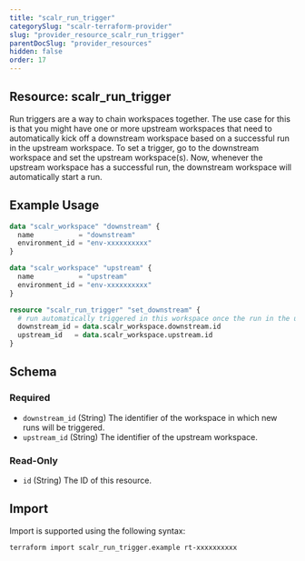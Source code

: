 ```yaml
---
title: "scalr_run_trigger"
categorySlug: "scalr-terraform-provider"
slug: "provider_resource_scalr_run_trigger"
parentDocSlug: "provider_resources"
hidden: false
order: 17
---
```

## Resource: scalr_run_trigger

Run triggers are a way to chain workspaces together. The use case for this is that you might have one or more upstream workspaces that need to automatically kick off a downstream workspace based on a successful run in the upstream workspace. To set a trigger, go to the downstream workspace and set the upstream workspace(s). Now, whenever the upstream workspace has a successful run, the downstream workspace will automatically start a run.

## Example Usage

```terraform
data "scalr_workspace" "downstream" {
  name           = "downstream"
  environment_id = "env-xxxxxxxxxx"
}

data "scalr_workspace" "upstream" {
  name           = "upstream"
  environment_id = "env-xxxxxxxxxx"
}

resource "scalr_run_trigger" "set_downstream" {
  # run automatically triggered in this workspace once the run in the upstream workspace is applied
  downstream_id = data.scalr_workspace.downstream.id
  upstream_id   = data.scalr_workspace.upstream.id
}
```

<!-- schema generated by tfplugindocs -->
## Schema

### Required

- `downstream_id` (String) The identifier of the workspace in which new runs will be triggered.
- `upstream_id` (String) The identifier of the upstream workspace.

### Read-Only

- `id` (String) The ID of this resource.

## Import

Import is supported using the following syntax:

```shell
terraform import scalr_run_trigger.example rt-xxxxxxxxxx
```
